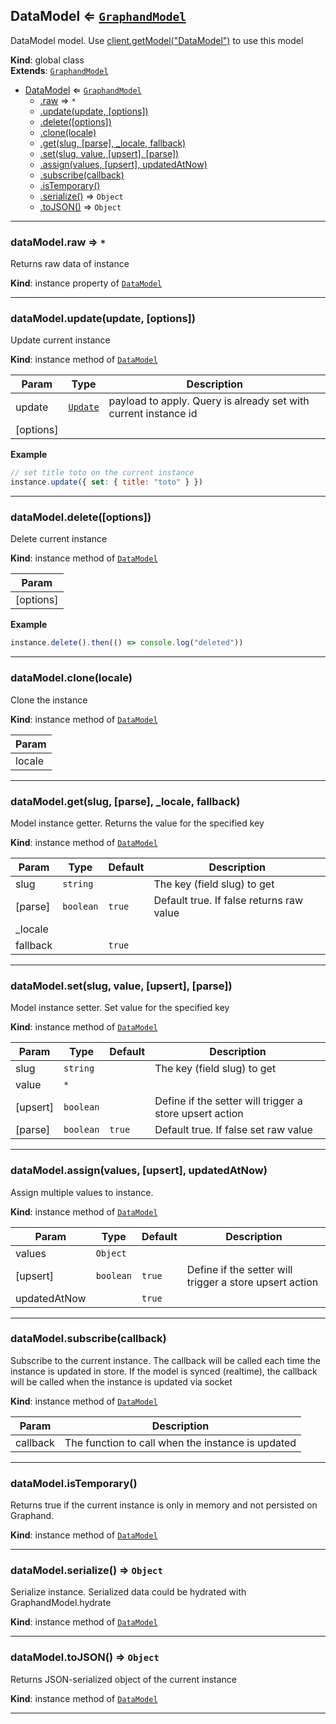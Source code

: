 <a name="DataModel"></a>

## DataModel ⇐ [<code>GraphandModel</code>](GraphandModel.md#GraphandModel)
DataModel model. Use [client.getModel("DataModel")](Client.md#Client+getModel) to use this model

**Kind**: global class  
**Extends**: [<code>GraphandModel</code>](GraphandModel.md#GraphandModel)  

* [DataModel](DataModel.md#DataModel) ⇐ [<code>GraphandModel</code>](GraphandModel.md#GraphandModel)
    * [.raw](GraphandModel.md#GraphandModel+raw) ⇒ <code>\*</code>
    * [.update(update, [options])](GraphandModel.md#GraphandModel+update)
    * [.delete([options])](GraphandModel.md#GraphandModel+delete)
    * [.clone(locale)](GraphandModel.md#GraphandModel+clone)
    * [.get(slug, [parse], _locale, fallback)](GraphandModel.md#GraphandModel+get)
    * [.set(slug, value, [upsert], [parse])](GraphandModel.md#GraphandModel+set)
    * [.assign(values, [upsert], updatedAtNow)](GraphandModel.md#GraphandModel+assign)
    * [.subscribe(callback)](GraphandModel.md#GraphandModel+subscribe)
    * [.isTemporary()](GraphandModel.md#GraphandModel+isTemporary)
    * [.serialize()](GraphandModel.md#GraphandModel+serialize) ⇒ <code>Object</code>
    * [.toJSON()](GraphandModel.md#GraphandModel+toJSON) ⇒ <code>Object</code>


* * *

<a name="GraphandModel+raw"></a>

### dataModel.raw ⇒ <code>\*</code>
Returns raw data of instance

**Kind**: instance property of [<code>DataModel</code>](DataModel.md#DataModel)  

* * *

<a name="GraphandModel+update"></a>

### dataModel.update(update, [options])
Update current instance

**Kind**: instance method of [<code>DataModel</code>](DataModel.md#DataModel)  

| Param | Type | Description |
| --- | --- | --- |
| update | [<code>Update</code>](#Update) | payload to apply. Query is already set with current instance id |
| [options] |  |  |

**Example**  
```js
// set title toto on the current instance
instance.update({ set: { title: "toto" } })
```

* * *

<a name="GraphandModel+delete"></a>

### dataModel.delete([options])
Delete current instance

**Kind**: instance method of [<code>DataModel</code>](DataModel.md#DataModel)  

| Param |
| --- |
| [options] | 

**Example**  
```js
instance.delete().then(() => console.log("deleted"))
```

* * *

<a name="GraphandModel+clone"></a>

### dataModel.clone(locale)
Clone the instance

**Kind**: instance method of [<code>DataModel</code>](DataModel.md#DataModel)  

| Param |
| --- |
| locale | 


* * *

<a name="GraphandModel+get"></a>

### dataModel.get(slug, [parse], _locale, fallback)
Model instance getter. Returns the value for the specified key

**Kind**: instance method of [<code>DataModel</code>](DataModel.md#DataModel)  

| Param | Type | Default | Description |
| --- | --- | --- | --- |
| slug | <code>string</code> |  | The key (field slug) to get |
| [parse] | <code>boolean</code> | <code>true</code> | Default true. If false returns raw value |
| _locale |  |  |  |
| fallback |  | <code>true</code> |  |


* * *

<a name="GraphandModel+set"></a>

### dataModel.set(slug, value, [upsert], [parse])
Model instance setter. Set value for the specified key

**Kind**: instance method of [<code>DataModel</code>](DataModel.md#DataModel)  

| Param | Type | Default | Description |
| --- | --- | --- | --- |
| slug | <code>string</code> |  | The key (field slug) to get |
| value | <code>\*</code> |  |  |
| [upsert] | <code>boolean</code> |  | Define if the setter will trigger a store upsert action |
| [parse] | <code>boolean</code> | <code>true</code> | Default true. If false set raw value |


* * *

<a name="GraphandModel+assign"></a>

### dataModel.assign(values, [upsert], updatedAtNow)
Assign multiple values to instance.

**Kind**: instance method of [<code>DataModel</code>](DataModel.md#DataModel)  

| Param | Type | Default | Description |
| --- | --- | --- | --- |
| values | <code>Object</code> |  |  |
| [upsert] | <code>boolean</code> | <code>true</code> | Define if the setter will trigger a store upsert action |
| updatedAtNow |  | <code>true</code> |  |


* * *

<a name="GraphandModel+subscribe"></a>

### dataModel.subscribe(callback)
Subscribe to the current instance. The callback will be called each time the instance is updated in store.
If the model is synced (realtime), the callback will be called when the instance is updated via socket

**Kind**: instance method of [<code>DataModel</code>](DataModel.md#DataModel)  

| Param | Description |
| --- | --- |
| callback | The function to call when the instance is updated |


* * *

<a name="GraphandModel+isTemporary"></a>

### dataModel.isTemporary()
Returns true if the current instance is only in memory and not persisted on Graphand.

**Kind**: instance method of [<code>DataModel</code>](DataModel.md#DataModel)  

* * *

<a name="GraphandModel+serialize"></a>

### dataModel.serialize() ⇒ <code>Object</code>
Serialize instance. Serialized data could be hydrated with GraphandModel.hydrate

**Kind**: instance method of [<code>DataModel</code>](DataModel.md#DataModel)  

* * *

<a name="GraphandModel+toJSON"></a>

### dataModel.toJSON() ⇒ <code>Object</code>
Returns JSON-serialized object of the current instance

**Kind**: instance method of [<code>DataModel</code>](DataModel.md#DataModel)  

* * *

